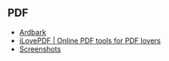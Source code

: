 ## PDF
- [Ardbark](https://ardbark.com/)
- [iLovePDF | Online PDF tools for PDF lovers](https://www.ilovepdf.com/)
- [Screenshots](https://junrrein.github.io/pdfslicer)